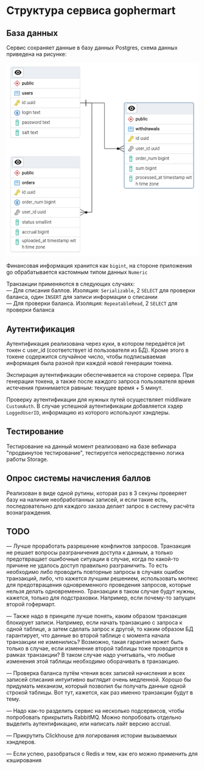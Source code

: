 # Структура сервиса gophermart 

## База данных

Сервис сохраняет данные в базу данных Postgres, схема данных приведена на рисунке:

![DB Scheme](https://raw.githubusercontent.com/SavchenkoIM/yapracticum-go-diploma-1/devbranch/doc/gophermart-schema.png)

Финансовая информация хранится как `bigint`, на стороне приложения go обрабатывается кастомным типом данных `Numeric`

Транзакции применяются в следующих случаях:  
— Для списания баллов. Изоляция: `Serializable`, 2 `SELECT` для проверки баланса, один `INSERT` для записи информации о списании  
— Для проверки баланса. Изоляция: `RepeatableRead`, 2 `SELECT` для проверки баланса

## Аутентификация

Аутентификация реализована через куки, в котором передаётся jwt токен с user_id (соответствует id пользователя из БД). Кроме этого в токене содержится случайное число, чтобы подписываемая информация была разной при каждой новой генерации токена.

Экспирация аутентификации обеспечивается на стороне сервера. При генерации токена, а также после каждого запроса пользователя время истечения принимается равным: текущее время + 5 минут.

Проверку аутентификации для нужных путей осуществляет middlware `CustomAuth`. В случае успешной аутентификации добавляется хэдер `LoggedUserID`, информацию из которого используют хэндлеры.

## Тестирование

Тестирование на данный момент реализовано на базе вебинара "продвинутое тестирование", тестируется непосредственно логика работы Storage.

## Опрос системы начисления баллов

Реализован в виде одной рутины, которая раз в 3 секуны проверяет базу на наличие необработанных записей, и если такие есть, последовательно для каждого заказа делает запрос в систему расчёта вознаграждения.

## TODO

— Лучше проработать разрешение конфликтов запросов. Транзакция не решает вопросы разграничения доступа к данным, а только предотвращает ошибочные ситуации в случае, когда по какой-то причине не удалось доступ правильно разграничить. То есть необходимо либо проводить повторные запросы в случаях ошибок транзакций, либо, что кажется лучшим решением, использовать мютекс для предотвращения одновременного проведения запросов, которые нельзя делать одновременно. Транзакции в таком случае будут нужны, кажется, только для подстраховки. Например, если почему-то запущен второй гофермарт.  

— Также надо в принципе лучше понять, каким образом транзакция блокирует записи. Например, если начать транзакцию с запроса к одной таблице, а затем сделать запрос к другой, то каким образом БД гарантирует, что данные во второй таблице с момента начала транзакции не изменились? Возможно, такая гарантия может быть только в случае, если изменение второй таблицы тоже проводится в рамках транзакции? В таком случае надо учитывать, что любые изменения этой таблицы необходимо оборачивать в транзакцию.  

— Проверка баланса путём чтения всех записей начисления и всех записей списания интуитивно выглядит очень медленной. Хорошо бы придумать механизм, который позволил бы получать данные одной строкой таблицы. Вот тут, кажется, как раз именно транзакции будут в тему.

— Надо как-то разделить сервис на несколько подсервисов, чтобы попробовать прикрытить RabbitMQ. Можно попробовать отдельно выделить аутентификацию, или написать лайт версию accrual.

— Прикрутить Clickhouse для логирования истории вызываемых хэндлеров.

— Если успею, разобраться с Redis и тем, как его можно применить для кэширования